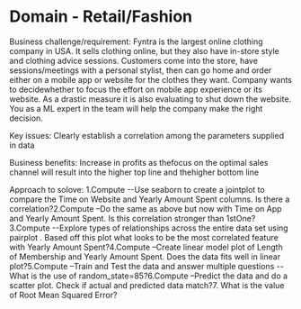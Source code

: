 # Domain - Retail/Fashion

Business challenge/requirement: Fyntra is the largest online clothing company in USA. It sells clothing online, but they also have in-store style and clothing advice sessions. Customers come into the store, have sessions/meetings with a personal stylist, then can go home and order either on a mobile app or website for the clothes they want. Company wants to decidewhether to focus the effort on mobile app experience or its website. As a drastic measure it is also evaluating to shut down the website. You as a ML expert in the team will help the company make the right decision.

Key issues: Clearly establish a correlation among the parameters supplied in data

Business benefits: Increase in profits as thefocus on the optimal sales channel will result into the higher top line and thehigher bottom line

Approach to solove: 1.Compute --Use seaborn to create a jointplot to compare the Time on Website and Yearly Amount Spent columns.  Is there a correlation?2.Compute –Do the same as above but now with Time on App and Yearly Amount Spent. Is this correlation stronger than 1stOne?3.Compute --Explore types of relationships across the entire data set using pairplot . Based off this plot what looks to be the most correlated feature with Yearly Amount Spent?4.Compute –Create linear model plot of Length of Membership and Yearly Amount Spent. Does the data fits well in linear plot?5.Compute –Train and Test the data and answer multiple questions --What is the use of random_state=85?6.Compute –Predict the data and do a scatter plot. Check if actual and predicted data match?7. What is the value of Root Mean Squared Error?
